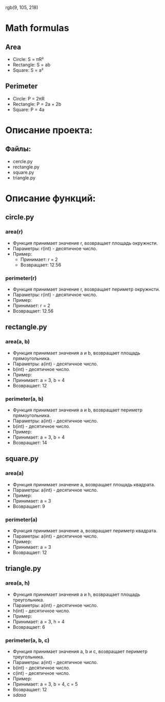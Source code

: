 rgb(9, 105, 218)
# Math formulas
## Area
- Circle: S = πR²
- Rectangle: S = ab
- Square: S = a²
## Perimeter
- Circle: P = 2πR
- Rectangle: P = 2a + 2b
- Square: P = 4a
# Описание проекта:
## Файлы:
- cercle.py
- rectangle.py
- square.py
- triangle.py
# Описание функций:
## circle.py
### area(r)
- Функция принимает значение r, возвращает площадь окружнсти.
- Параметры: r(int) - десятичное число.
- Пример:
  - Принимает: r = 2
  - Возвращает: 12.56 
### perimeter(r)
- Функция принимает значение r, возвращает периметр окружнсти.
- Параметры: r(int) - десятичное число.
- Пример:
- Принимает: r = 2
- Возвращает: 12.56
## rectangle.py
### area(a, b)
- Функция принимает значения a и b, возвращает площадь прямоугольника.
- Параметры: a(int) - десятичное число.
- b(int) - десятичное число.
- Пример:
- Принимает: a = 3, b = 4
- Возвращает: 12    
### perimeter(a, b)
- Функция принимает значения a и b, возвращает периметр прямоугольника.
- Параметры: a(int) - десятичное число.
- b(int) - десятичное число.
- Пример:
- Принимает: a = 3, b = 4
- Возвращает: 14
## square.py
### area(a)
- Функция принимает значение a, возвращает площадь квадрата.
- Параметры: a(int) - десятичное число.
- Пример:
- Принимает: a = 3
- Возвращает: 9
### perimeter(a)
- Функция принимает значение a, возвращает периметр квадрата.
- Параметры: a(int) - десятичное число.
- Пример:
- Принимает: a = 3
- Возвращает: 12
## triangle.py
### area(a, h)
- Функция принимает значения a и h, возвращает площадь треугольника.
- Параметры: a(int) - десятичное число.
- h(int) - десятичное число.
- Пример:
- Принимает: a = 3, h = 4
- Возвращает: 6
### perimeter(a, b, c)
- Функция принимает значения a, b и c, возвращает периметр треугольника.
- Параметры: a(int) - десятичное число.
- b(int) - десятичное число.
- c(int) - десятичное число.
- Пример:
- Принимает: a = 3, b = 4, c = 5
- Возвращает: 12
- _sdasa_

